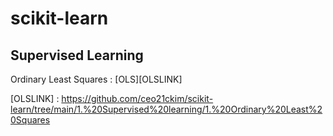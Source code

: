 # scikit-learn

## Supervised Learning 

Ordinary Least Squares : [OLS][OLSLINK]

[OLSLINK] : https://github.com/ceo21ckim/scikit-learn/tree/main/1.%20Supervised%20learning/1.%20Ordinary%20Least%20Squares
